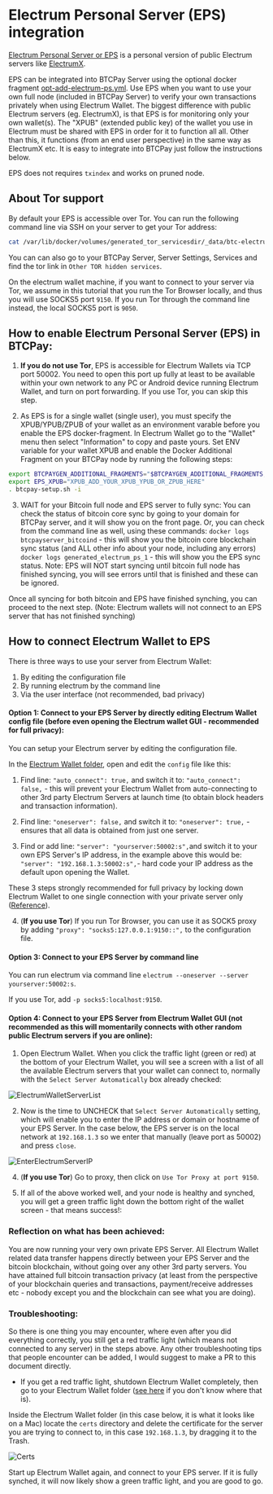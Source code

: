 # Electrum Personal Server (EPS) integration

[Electrum Personal Server or EPS](https://github.com/chris-belcher/electrum-personal-server) is a personal version of public Electrum servers like [ElectrumX](https://github.com/btcpayserver/btcpayserver-doc/blob/master/ElectrumX.md).

EPS can be integrated into BTCPay Server using the optional docker fragment [opt-add-electrum-ps.yml](https://github.com/btcpayserver/btcpayserver-docker/blob/master/docker-compose-generator/docker-fragments/opt-add-electrum-ps.yml).  Use EPS when you want to use your own full node (included in BTCPay Server) to verify your own transactions privately when using Electrum Wallet. The biggest difference with public Electrum servers (eg. ElectrumX), is that EPS is for monitoring only your own wallet(s).  The "XPUB" (extended public key) of the wallet you use in Electrum must be shared with EPS in order for it to function all all. Other than this, it functions (from an end user perspective) in the same way as ElectrumX etc.  It is easy to integrate into BTCPay just follow the instructions below.

EPS does not requires `txindex` and works on pruned node.

## About Tor support

By default your EPS is accessible over Tor. You can run the following command line via SSH on your server to get your Tor address:

```bash
cat /var/lib/docker/volumes/generated_tor_servicesdir/_data/btc-electrum-ps/hostname
```

You can can also go to your BTCPay Server, Server Settings, Services and find the tor link in `Other TOR hidden services`.

On the electrum wallet machine, if you want to connect to your server via Tor, we assume in this tutorial that you run the Tor Browser locally, and thus you will use SOCKS5 port `9150`. If you run Tor through the command line instead, the local SOCKS5 port is `9050`.

## How to enable Electrum Personal Server (EPS) in BTCPay:

1. **If you do not use Tor**, EPS is accessible for Electrum Wallets via TCP port 50002. You need to open this port up fully at least to be available within your own network to any PC or Android device running Electrum Wallet, and turn on port forwarding. If you use Tor, you can skip this step.

2. As EPS is for a single wallet (single user), you must specify the XPUB/YPUB/ZPUB of your wallet as an environment varable before you enable the EPS docker-fragment.  In Electrum Wallet go to the "Wallet" menu then select "Information" to copy and paste yours. Set ENV variable for your wallet XPUB and enable the Docker Additional Fragment on your BTCPay node by running the following steps:

``` bash
export BTCPAYGEN_ADDITIONAL_FRAGMENTS="$BTCPAYGEN_ADDITIONAL_FRAGMENTS;opt-add-electrum-ps"
export EPS_XPUB="XPUB_ADD_YOUR_XPUB_YPUB_OR_ZPUB_HERE"
. btcpay-setup.sh -i
```

3. WAIT for your Bitcoin full node and EPS server to fully sync:
You can check the status of bitcoin core sync by going to your domain for BTCPay server, and it will show you on the front page.  Or, you can check from the command line as well, using these commands:
`docker logs btcpayserver_bitcoind` - this will show you the bitcoin core blockchain sync status (and ALL other info about your node, including any errors)
`docker logs generated_electrum_ps_1` - this will show you the EPS sync status.  Note: EPS will NOT start syncing until bitcoin full node has finished syncing, you will see errors until that is finished and these can be ignored.

Once all syncing for both bitcoin and EPS have finished synching, you can proceed to the next step.  (Note: Electrum wallets will not connect to an EPS server that has not finished synching)

## How to connect Electrum Wallet to EPS

There is three ways to use your server from Electrum Wallet:
1. By editing the configuration file
2. By running electrum by the command line
3. Via the user interface (not recommended, bad privacy)

#### Option 1: Connect to your EPS Server by directly editing Electrum Wallet config file (before even opening the Electrum wallet GUI - recommended for full privacy):

You can setup your Electrum server by editing the configuration file.

In the [Electrum Wallet folder](https://electrum.readthedocs.io/en/latest/faq.html#where-is-my-wallet-file-located), open and edit the `config` file like this:

1. Find line: `"auto_connect": true,` and switch it to: `"auto_connect": false,` - this will prevent your Electrum Wallet from auto-connecting to other 3rd party Electrum Servers at launch time (to obtain block headers and transaction information).

2. Find line: `"oneserver": false,` and switch it to: `"oneserver": true,` - ensures that all data is obtained from just one server.

3. Find or add line: `"server": "yourserver:50002:s",`and switch it to your own EPS Server's IP address, in the example above this would be: `"server": "192.168.1.3:50002:s",`- hard code your IP address as the default upon opening the Wallet.

These 3 steps strongly recommended for full privacy by locking down Electrum Wallet to one single connection with your private server only ([Reference](https://github.com/chris-belcher/electrum-personal-server#how-to)).

4. (**If you use Tor**) If you run Tor Browser, you can use it as SOCK5 proxy by adding `"proxy": "socks5:127.0.0.1:9150::",` to the configuration file.

#### Option 3: Connect to your EPS Server by command line

You can run electrum via command line `electrum --oneserver --server yourserver:50002:s`.

If you use Tor, add `-p socks5:localhost:9150`.

#### Option 4: Connect to your EPS Server from Electrum Wallet GUI (not recommended as this will momentarily connects with other random public Electrum servers if you are online):

1. Open Electrum Wallet.  When you click the traffic light (green or red) at the bottom of your Electrum Wallet, you will see a screen with a list of all the available Electrum servers that your wallet can connect to, normally with the `Select Server Automatically` box already checked:

![ElectrumWalletServerList](https://user-images.githubusercontent.com/1388507/68437521-8a5eb580-01c1-11ea-9ece-0666353a6742.png)

2. Now is the time to UNCHECK that `Select Server Automatically` setting, which will enable you to enter the IP address or domain or hostname of your EPS Server.  In the case below, the EPS server is on the local network at `192.168.1.3` so we enter that manually (leave port as 50002) and press `close`.

![EnterElectrumServerIP](https://user-images.githubusercontent.com/1388507/68496320-4e276580-0252-11ea-8caf-facc8a246d70.png)

4. (**If you use Tor**) Go to proxy, then click on `Use Tor Proxy at port 9150`.

5. If all of the above worked well, and your node is healthy and synched, you will get a green traffic light down the bottom right of the wallet screen - that means success!:



### Reflection on what has been achieved:

You are now running your very own private EPS Server.  All Electrum Wallet related data transfer happens directly between your EPS Server and the bitcoin blockchain, without going over any other 3rd party servers.  You have attained full bitcoin transaction privacy (at least from the perspective of your blockchain queries and transactions, payment/receive addresses etc - nobody except you and the blockchain can see what you are doing).

### Troubleshooting:

So there is one thing you may encounter, where even after you did everything correctly, you still get a red traffic light (which means not connected to any server) in the steps above.  Any other troubleshooting tips that people encounter can be added, I would suggest to make a PR to this document directly.

- If you get a red traffic light, shutdown Electrum Wallet completely, then go to your Electrum Wallet folder ([see here](https://electrum.readthedocs.io/en/latest/faq.html#where-is-my-wallet-file-located) if you don't know where that is).

Inside the Electrum Wallet folder (in this case below, it is what it looks like on a Mac) locate the `certs` directory and delete the certificate for the server you are trying to connect to, in this case `192.168.1.3`, by dragging it to the Trash.

![Certs](https://user-images.githubusercontent.com/1388507/68497330-9a73a500-0254-11ea-9349-71bdb3bd9511.png)

Start up Electrum Wallet again, and connect to your EPS server.  If it is fully synched, it will now likely show a green traffic light, and you are good to go.
